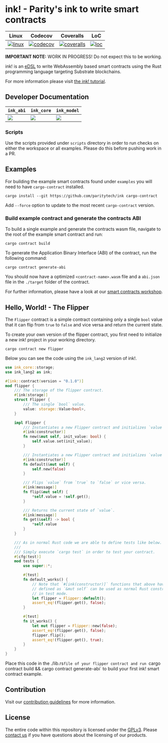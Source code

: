 # ink! - Parity's ink to write smart contracts

|       Linux        |       Codecov        |       Coveralls        |       LoC        |
|:------------------:|:--------------------:|:----------------------:|:----------------:|
| [![linux][A1]][A2] | [![codecov][C1]][C2] | [![coveralls][D1]][D2] | [![loc][E1]][E2] |

[A1]: https://travis-ci.org/paritytech/ink.svg?branch=master
[A2]: https://travis-ci.org/paritytech/ink

[C1]: https://codecov.io/gh/paritytech/ink/branch/master/graph/badge.svg
[C2]: https://codecov.io/gh/paritytech/ink/branch/master

[D1]: https://coveralls.io/repos/github/paritytech/ink/badge.svg?branch=master
[D2]: https://coveralls.io/github/paritytech/ink?branch=master

[E1]: https://tokei.rs/b1/github/paritytech/ink?category=code
[E2]: https://github.com/Aaronepower/tokei#badges

[F1]: https://img.shields.io/badge/docs-core-blue.svg
[F2]: https://paritytech.github.io/ink/ink_core

[G1]: https://img.shields.io/badge/docs-model-blue.svg
[G2]: https://paritytech.github.io/ink/ink_model

[H1]: https://img.shields.io/badge/docs-abi-blue.svg
[H2]: https://paritytech.github.io/ink/ink_abi

**IMPORTANT NOTE:** WORK IN PROGRESS! Do not expect this to be working.

ink! is an [eDSL](https://wiki.haskell.org/Embedded_domain_specific_language) to write WebAssembly based smart contracts using the Rust programming language targeting Substrate blockchains.

For more information please visit [the ink! tutorial](https://substrate.dev/substrate-contracts-workshop/#/0/building-your-contract).

## Developer Documentation

| `ink_abi`     | `ink_core`    | `ink_model`   |
|-----------|------------|-------------|
| [![][H1]][H2] | [![][F1]][F2] | [![][G1]][G2] |

### Scripts

Use the scripts provided under `scripts` directory in order to run checks on either the workspace or all examples. Please do this before pushing work in a PR.

## Examples

For building the example smart contracts found under `examples` you will need to have `cargo-contract` installed.

```
cargo install --git https://github.com/paritytech/ink cargo-contract
```

Add `--force` option to update to the most recent `cargo-contract` version.

### Build example contract and generate the contracts ABI

To build a single example and generate the contracts wasm file, navigate to the root of the example smart contract and run:

`cargo contract build`

To generate the Application Binary Interface (ABI) of the contract, run the following command:

`cargo contract generate-abi`

You should now have a optimized `<contract-name>.wasm` file and a `abi.json` file in the `./target` folder of the contract.

For further information, please have a look at our [smart contracts workshop](https://substrate.dev/substrate-contracts-workshop/).

## Hello, World! - The Flipper

The `Flipper` contract is a simple contract containing only a single `bool` value
that it can flip from `true` to `false` and vice versa and return the current state.

To create your own version of the flipper contract, you first need to initialize a new ink! project in your working directory.

`cargo contract new flipper`

Below you can see the code using the `ink_lang2` version of ink!.

```rust
use ink_core::storage;
use ink_lang2 as ink;

#[ink::contract(version = "0.1.0")]
mod flipper {
    /// The storage of the flipper contract.
    #[ink(storage)]
    struct Flipper {
        /// The single `bool` value.
        value: storage::Value<bool>,
    }

    impl Flipper {
        /// Instantiates a new Flipper contract and initializes `value` to `init_value`.
        #[ink(constructor)]
        fn new(&mut self, init_value: bool) {
            self.value.set(init_value);
        }

        /// Instantiates a new Flipper contract and initializes `value` to `false` by default.
        #[ink(constructor)]
        fn default(&mut self) {
            self.new(false)
        }

        /// Flips `value` from `true` to `false` or vice versa.
        #[ink(message)]
        fn flip(&mut self) {
            *self.value = !self.get();
        }

        /// Returns the current state of `value`.
        #[ink(message)]
        fn get(&self) -> bool {
            *self.value
        }
    }

    /// As in normal Rust code we are able to define tests like below.
    ///
    /// Simply execute `cargo test` in order to test your contract.
    #[cfg(test)]
    mod tests {
        use super::*;

        #[test]
        fn default_works() {
            // Note that `#[ink(constructor)]` functions that above have been
            // defined as `&mut self` can be used as normal Rust constructors
            // in test mode.
            let flipper = Flipper::default();
            assert_eq!(flipper.get(), false);
        }

        #[test]
        fn it_works() {
            let mut flipper = Flipper::new(false);
            assert_eq!(flipper.get(), false);
            flipper.flip();
            assert_eq!(flipper.get(), true);
        }
    }
}
```

Place this code in the ./lib.rs`file of your flipper contract and run `cargo contract build && cargo contract generate-abi` to build your first ink! smart contract example.

## Contribution

Visit our [contribution guidelines](CONTRIBUTING.md) for more information.

## License

The entire code within this repository is licensed under the [GPLv3](LICENSE). Please [contact us](https://www.parity.io/contact/) if you have questions about the licensing of our products.
